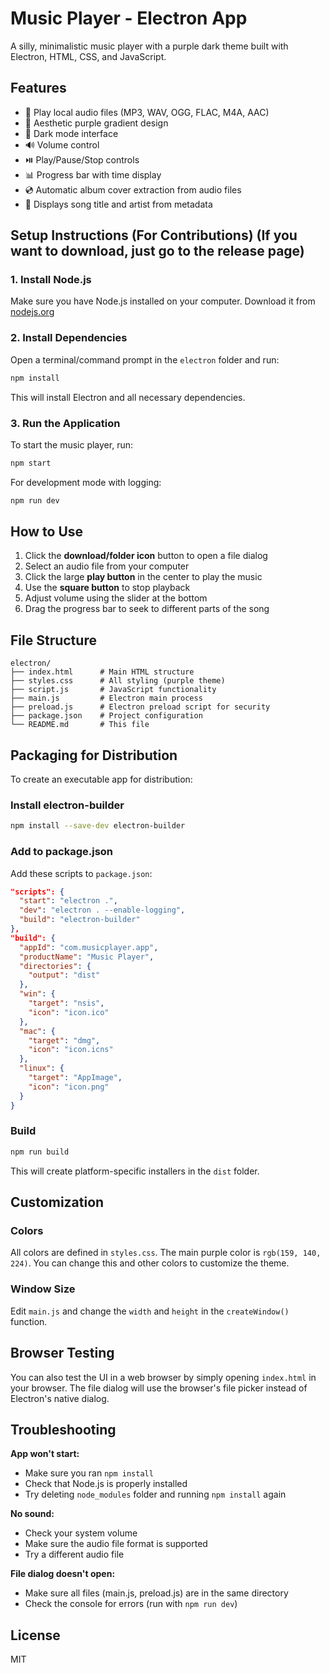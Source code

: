 # Music Player - Electron App

A silly, minimalistic music player with a purple dark theme built with Electron, HTML, CSS, and JavaScript.

## Features

- 🎵 Play local audio files (MP3, WAV, OGG, FLAC, M4A, AAC)
- 🎨 Aesthetic purple gradient design
- 🌙 Dark mode interface
- 🔊 Volume control
- ⏯️ Play/Pause/Stop controls
- 📊 Progress bar with time display
- 💿 Automatic album cover extraction from audio files
- 🎼 Displays song title and artist from metadata

## Setup Instructions (For Contributions) (If you want to download, just go to the release page)

### 1. Install Node.js
Make sure you have Node.js installed on your computer. Download it from [nodejs.org](https://nodejs.org/)

### 2. Install Dependencies
Open a terminal/command prompt in the `electron` folder and run:

```bash
npm install
```

This will install Electron and all necessary dependencies.

### 3. Run the Application

To start the music player, run:

```bash
npm start
```

For development mode with logging:

```bash
npm run dev
```

## How to Use

1. Click the **download/folder icon** button to open a file dialog
2. Select an audio file from your computer
3. Click the large **play button** in the center to play the music
4. Use the **square button** to stop playback
5. Adjust volume using the slider at the bottom
6. Drag the progress bar to seek to different parts of the song

## File Structure

```
electron/
├── index.html      # Main HTML structure
├── styles.css      # All styling (purple theme)
├── script.js       # JavaScript functionality
├── main.js         # Electron main process
├── preload.js      # Electron preload script for security
├── package.json    # Project configuration
└── README.md       # This file
```

## Packaging for Distribution

To create an executable app for distribution:

### Install electron-builder

```bash
npm install --save-dev electron-builder
```

### Add to package.json

Add these scripts to `package.json`:

```json
"scripts": {
  "start": "electron .",
  "dev": "electron . --enable-logging",
  "build": "electron-builder"
},
"build": {
  "appId": "com.musicplayer.app",
  "productName": "Music Player",
  "directories": {
    "output": "dist"
  },
  "win": {
    "target": "nsis",
    "icon": "icon.ico"
  },
  "mac": {
    "target": "dmg",
    "icon": "icon.icns"
  },
  "linux": {
    "target": "AppImage",
    "icon": "icon.png"
  }
}
```

### Build

```bash
npm run build
```

This will create platform-specific installers in the `dist` folder.

## Customization

### Colors
All colors are defined in `styles.css`. The main purple color is `rgb(159, 140, 224)`. You can change this and other colors to customize the theme.

### Window Size
Edit `main.js` and change the `width` and `height` in the `createWindow()` function.

## Browser Testing

You can also test the UI in a web browser by simply opening `index.html` in your browser. The file dialog will use the browser's file picker instead of Electron's native dialog.

## Troubleshooting

**App won't start:**
- Make sure you ran `npm install`
- Check that Node.js is properly installed
- Try deleting `node_modules` folder and running `npm install` again

**No sound:**
- Check your system volume
- Make sure the audio file format is supported
- Try a different audio file

**File dialog doesn't open:**
- Make sure all files (main.js, preload.js) are in the same directory
- Check the console for errors (run with `npm run dev`)

## License

MIT
